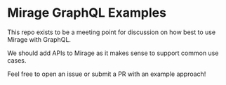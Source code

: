 # Mirage GraphQL Examples

This repo exists to be a meeting point for discussion on how best to use Mirage with GraphQL.

We should add APIs to Mirage as it makes sense to support common use cases.

Feel free to open an issue or submit a PR with an example approach!